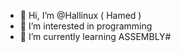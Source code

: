 - 👋 Hi, I’m @Hallinux  ( Hamed ) 
- 👀 I’m interested in programming
- 🌱 I’m currently learning ASSEMBLY# 


<!---
Hallinux/Hallinux is a ✨ special ✨ repository because its `README.md` (this file) appears on your GitHub profile.
You can click the Preview link to take a look at your changes.
--->
